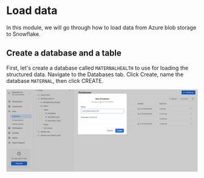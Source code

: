 # Load data 
In this module, we will go through how to load data from Azure blob storage to Snowflake.

## Create a database and a table
First, let's create a database called ```MATERNALHEALTH``` to use for loading the structured data.
Navigate to the Databases tab. Click Create, name the database ```MATERNAL```, then click CREATE.

![create database](image/1.1.png)

